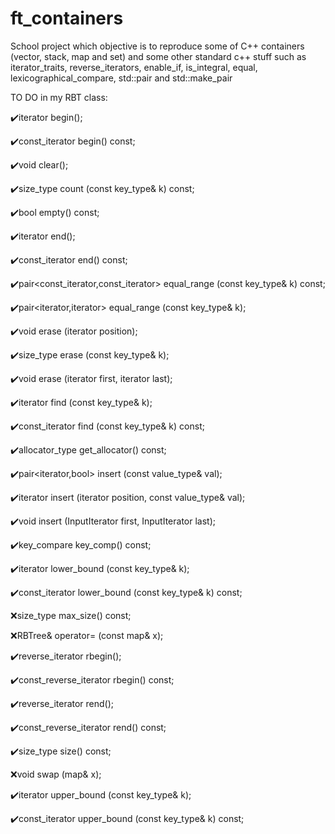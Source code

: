 # ft_containers
School project which objective is to reproduce some of C++ containers (vector, stack, map and set) and some other standard c++ stuff such as iterator_traits, reverse_iterators, enable_if, is_integral, equal, lexicographical_compare, std::pair and std::make_pair

TO DO in my RBT class:

✔️iterator begin();

✔️const_iterator begin() const;


✔️void clear();


✔️size_type count (const key_type& k) const;


✔️bool empty() const;


✔️iterator end();

✔️const_iterator end() const;


✔️pair<const_iterator,const_iterator> equal_range (const key_type& k) const;

✔️pair<iterator,iterator>             equal_range (const key_type& k);


✔️void erase (iterator position);

✔️size_type erase (const key_type& k);

✔️void erase (iterator first, iterator last);


✔️iterator find (const key_type& k);

✔️const_iterator find (const key_type& k) const;


✔️allocator_type get_allocator() const;


✔️pair<iterator,bool> insert (const value_type& val);

✔️iterator insert (iterator position, const value_type& val);

✔️void insert (InputIterator first, InputIterator last);


✔️key_compare key_comp() const;


✔️iterator lower_bound (const key_type& k);

✔️const_iterator lower_bound (const key_type& k) const;


❌size_type max_size() const;


❌RBTree& operator= (const map& x);


✔️reverse_iterator rbegin();

✔️const_reverse_iterator rbegin() const;


✔️reverse_iterator rend();

✔️const_reverse_iterator rend() const;


✔️size_type size() const;


❌void swap (map& x);


✔️iterator upper_bound (const key_type& k);

✔️const_iterator upper_bound (const key_type& k) const;
